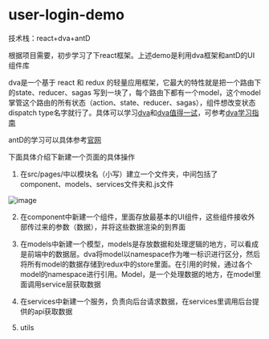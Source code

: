 # user-login-demo

技术栈：react+dva+antD

根据项目需要，初步学习了下react框架。上述demo是利用dva框架和antD的UI组件库

dva是一个基于 react 和 redux 的轻量应用框架，它最大的特性就是把一个路由下的state、reducer、sagas 写到一块了，每个路由下都有一个model，这个model掌管这个路由的所有状态（action、state、reducer、sagas），组件想改变状态dispatch type名字就行了。具体可以学习[dva](https://github.com/dvajs/dva/blob/master/README_zh-CN.md)和[dva值得一试](https://segmentfault.com/a/1190000011523348)，可参考[dva学习指南](https://www.jianshu.com/p/16b8c6abcc0f)

antD的学习可以具体参考[官网](https://ant.design/index-cn)

下面具体介绍下新建一个页面的具体操作

1. 在src/pages/中以模块名（小写）建立一个文件夹，中间包括了component、models、services文件夹和.js文件

![image](https://user-images.githubusercontent.com/26807227/42788910-e7bc699e-8994-11e8-90ab-63e567cc7143.png)

2. 在component中新建一个组件，里面存放最基本的UI组件，这些组件接收外部传过来的参数（数据），并将这些数据渲染的到界面

3. 在models中新建一个模型，models是存放数据和处理逻辑的地方，可以看成是前端中的数据层。dva将model以namespace作为唯一标识进行区分，然后将所有model的数据存储到redux中的store里面。在引用的时候，通过各个model的namespace进行引用。Model，是一个处理数据的地方，在model里面调用service层获取数据

4. 在services中新建一个服务，负责向后台请求数据，在services里调用后台提供的api获取数据

5. utils
